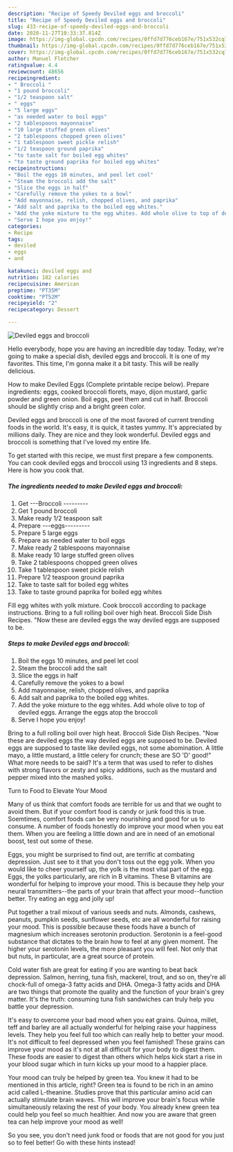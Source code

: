 ```yaml
---
description: "Recipe of Speedy Deviled eggs and broccoli"
title: "Recipe of Speedy Deviled eggs and broccoli"
slug: 433-recipe-of-speedy-deviled-eggs-and-broccoli
date: 2020-11-27T10:33:37.814Z
image: https://img-global.cpcdn.com/recipes/0ffd7d776ceb167e/751x532cq70/deviled-eggs-and-broccoli-recipe-main-photo.jpg
thumbnail: https://img-global.cpcdn.com/recipes/0ffd7d776ceb167e/751x532cq70/deviled-eggs-and-broccoli-recipe-main-photo.jpg
cover: https://img-global.cpcdn.com/recipes/0ffd7d776ceb167e/751x532cq70/deviled-eggs-and-broccoli-recipe-main-photo.jpg
author: Manuel Fletcher
ratingvalue: 4.4
reviewcount: 48656
recipeingredient:
- " Broccoli "
- "1 pound broccoli"
- "1/2 teaspoon salt"
- " eggs"
- "5 large eggs"
- "as needed water to boil eggs"
- "2 tablespoons mayonnaise"
- "10 large stuffed green olives"
- "2 tablespoons chopped green olives"
- "1 tablespoon sweet pickle relish"
- "1/2 teaspoon ground paprika"
- "to taste salt for boiled egg whites"
- "to taste ground paprika for boiled egg whites"
recipeinstructions:
- "Boil the eggs 10 minutes, and peel let cool"
- "Steam the broccoli add the salt"
- "Slice the eggs in half"
- "Carefully remove the yokes to a bowl"
- "Add mayonnaise, relish, chopped olives, and paprika"
- "Add salt and paprika to the boiled egg whites."
- "Add the yoke mixture to the egg whites. Add whole olive to top of deviled eggs. Arrange the eggs atop the broccoli"
- "Serve I hope you enjoy!"
categories:
- Recipe
tags:
- deviled
- eggs
- and

katakunci: deviled eggs and 
nutrition: 182 calories
recipecuisine: American
preptime: "PT35M"
cooktime: "PT52M"
recipeyield: "2"
recipecategory: Dessert

---
```



![Deviled eggs and broccoli](https://img-global.cpcdn.com/recipes/0ffd7d776ceb167e/751x532cq70/deviled-eggs-and-broccoli-recipe-main-photo.jpg)

Hello everybody, hope you are having an incredible day today. Today, we're going to make a special dish, deviled eggs and broccoli. It is one of my favorites. This time, I'm gonna make it a bit tasty. This will be really delicious.

How to make Deviled Eggs (Complete printable recipe below). Prepare ingredients: eggs, cooked broccoli florets, mayo, dijon mustard, garlic powder and green onion. Boil eggs, peel them and cut in half. Broccoli should be slightly crisp and a bright green color.

Deviled eggs and broccoli is one of the most favored of current trending foods in the world. It's easy, it is quick, it tastes yummy. It's appreciated by millions daily. They are nice and they look wonderful. Deviled eggs and broccoli is something that I've loved my entire life.


To get started with this recipe, we must first prepare a few components. You can cook deviled eggs and broccoli using 13 ingredients and 8 steps. Here is how you cook that.

<!--inarticleads1-->

##### The ingredients needed to make Deviled eggs and broccoli:

1. Get  ---Broccoli ---------
1. Get 1 pound broccoli
1. Make ready 1/2 teaspoon salt
1. Prepare  ---eggs---------
1. Prepare 5 large eggs
1. Prepare as needed water to boil eggs
1. Make ready 2 tablespoons mayonnaise
1. Make ready 10 large stuffed green olives
1. Take 2 tablespoons chopped green olives
1. Take 1 tablespoon sweet pickle relish
1. Prepare 1/2 teaspoon ground paprika
1. Take to taste salt for boiled egg whites
1. Take to taste ground paprika for boiled egg whites


Fill egg whites with yolk mixture. Cook broccoli according to package instructions. Bring to a full rolling boil over high heat. Broccoli Side Dish Recipes. &#34;Now these are deviled eggs the way deviled eggs are supposed to be. 

<!--inarticleads2-->

##### Steps to make Deviled eggs and broccoli:

1. Boil the eggs 10 minutes, and peel let cool
1. Steam the broccoli add the salt
1. Slice the eggs in half
1. Carefully remove the yokes to a bowl
1. Add mayonnaise, relish, chopped olives, and paprika
1. Add salt and paprika to the boiled egg whites.
1. Add the yoke mixture to the egg whites. Add whole olive to top of deviled eggs. Arrange the eggs atop the broccoli
1. Serve I hope you enjoy!


Bring to a full rolling boil over high heat. Broccoli Side Dish Recipes. &#34;Now these are deviled eggs the way deviled eggs are supposed to be. Deviled eggs are supposed to taste like deviled eggs, not some abomination. A little mayo, a little mustard, a little celery for crunch; these are SO &#39;D&#39; good!&#34; What more needs to be said? It&#39;s a term that was used to refer to dishes with strong flavors or zesty and spicy additions, such as the mustard and pepper mixed into the mashed yolks. 

Turn to Food to Elevate Your Mood


Many of us think that comfort foods are terrible for us and that we ought to avoid them. But if your comfort food is candy or junk food this is true. Soemtimes, comfort foods can be very nourishing and good for us to consume. A number of foods honestly do improve your mood when you eat them. When you are feeling a little down and are in need of an emotional boost, test out some of these.

Eggs, you might be surprised to find out, are terrific at combating depression. Just see to it that you don't toss out the egg yolk. When you would like to cheer yourself up, the yolk is the most vital part of the egg. Eggs, the yolks particularly, are rich in B vitamins. These B vitamins are wonderful for helping to improve your mood. This is because they help your neural transmitters--the parts of your brain that affect your mood--function better. Try eating an egg and jolly up!

Put together a trail mixout of various seeds and nuts. Almonds, cashews, peanuts, pumpkin seeds, sunflower seeds, etc are all wonderful for raising your mood. This is possible because these foods have a bunch of magnesium which increases serotonin production. Serotonin is a feel-good substance that dictates to the brain how to feel at any given moment. The higher your serotonin levels, the more pleasant you will feel. Not only that but nuts, in particular, are a great source of protein.

Cold water fish are great for eating if you are wanting to beat back depression. Salmon, herring, tuna fish, mackerel, trout, and so on, they're all chock-full of omega-3 fatty acids and DHA. Omega-3 fatty acids and DHA are two things that promote the quality and the function of your brain's grey matter. It's the truth: consuming tuna fish sandwiches can truly help you battle your depression. 

It's easy to overcome your bad mood when you eat grains. Quinoa, millet, teff and barley are all actually wonderful for helping raise your happiness levels. They help you feel full too which can really help to better your mood. It's not difficult to feel depressed when you feel famished! These grains can improve your mood as it's not at all difficult for your body to digest them. These foods are easier to digest than others which helps kick start a rise in your blood sugar which in turn kicks up your mood to a happier place.

Your mood can truly be helped by green tea. You knew it had to be mentioned in this article, right? Green tea is found to be rich in an amino acid called L-theanine. Studies prove that this particular amino acid can actually stimulate brain waves. This will improve your brain's focus while simultaneously relaxing the rest of your body. You already knew green tea could help you feel so much healthier. And now you are aware that green tea can help improve your mood as well!

So you see, you don't need junk food or foods that are not good for you just so to feel better! Go  with  these hints  instead!


